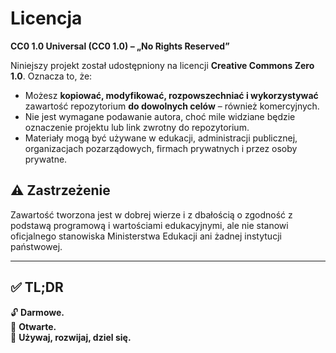 # Licencja

**CC0 1.0 Universal (CC0 1.0) – „No Rights Reserved”**

Niniejszy projekt został udostępniony na licencji **Creative Commons Zero 1.0**. Oznacza to, że:

- Możesz **kopiować, modyfikować, rozpowszechniać i wykorzystywać** zawartość repozytorium **do dowolnych celów** – również komercyjnych.
- Nie jest wymagane podawanie autora, choć mile widziane będzie oznaczenie projektu lub link zwrotny do repozytorium.
- Materiały mogą być używane w edukacji, administracji publicznej, organizacjach pozarządowych, firmach prywatnych i przez osoby prywatne.

## ⚠️ Zastrzeżenie

Zawartość tworzona jest w dobrej wierze i z dbałością o zgodność z podstawą programową i wartościami edukacyjnymi, ale nie stanowi oficjalnego stanowiska Ministerstwa Edukacji ani żadnej instytucji państwowej.

---

## ✅ TL;DR

🔓 **Darmowe.**  
👐 **Otwarte.**  
📢 **Używaj, rozwijaj, dziel się.**